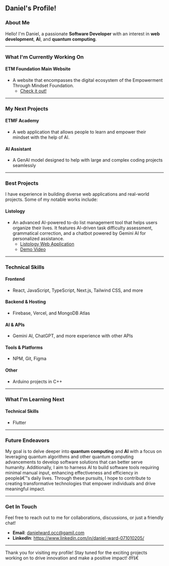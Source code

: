 ## Daniel's Profile!

### About Me

Hello! I'm Daniel, a passionate **Software Developer** with an interest in **web development**, **AI**, and **quantum computing**.

---

### What I'm Currently Working On

#### ETM Foundation Main Website

- A website that encompasses the digital ecosystem of the Empowerment Through Mindset Foundation.
  - [Check it out!](https://etmfoundation.com)

---

### My Next Projects

#### ETMF Academy

- A web application that allows people to learn and empower their mindset with the help of AI.

#### AI Assistant

- A GenAI model designed to help with large and complex coding projects seamlessly

---

### Best Projects

I have experience in building diverse web applications and real-world projects. Some of my notable works include:

#### Listology

- An advanced AI-powered to-do list management tool that helps users organize their lives. It features AI-driven task difficulty assessment, grammatical correction, and a chatbot powered by Gemini AI for personalized assistance.
    - [Listology Web Application](https://listology.vercel.app/tutorials)
    - [Demo Video](https://youtu.be/JToXJPwBWj4)

---

### Technical Skills

#### Frontend

- React, JavaScript, TypeScript, Next.js, Tailwind CSS, and more

#### Backend & Hosting

- Firebase, Vercel, and MongoDB Atlas

#### AI & APIs

- Gemini AI, ChatGPT, and more experience with other APIs

#### Tools & Platforms

- NPM, Git, Figma

#### Other

- Arduino projects in C++

---

### What I'm Learning Next

#### Technical Skills

- Flutter

---

### Future Endeavors

My goal is to delve deeper into **quantum computing** and **AI** with a focus on leveraging quantum algorithms and other quantum computing advancements to develop software solutions that can better serve humanity. Additionally, I aim to harness AI to build software tools requiring minimal manual input, enhancing effectiveness and efficiency in peopleâ€™s daily lives. Through these pursuits, I hope to contribute to creating transformative technologies that empower individuals and drive meaningful impact.

---

### Get In Touch

Feel free to reach out to me for collaborations, discussions, or just a friendly chat!

- **Email**: danielward.occ@gamil.com
- **LinkedIn**: https://www.linkedin.com/in/daniel-ward-071010205/

---

Thank you for visiting my profile! Stay tuned for the exciting projects working on to drive innovation and make a positive impact! ðŸš€
